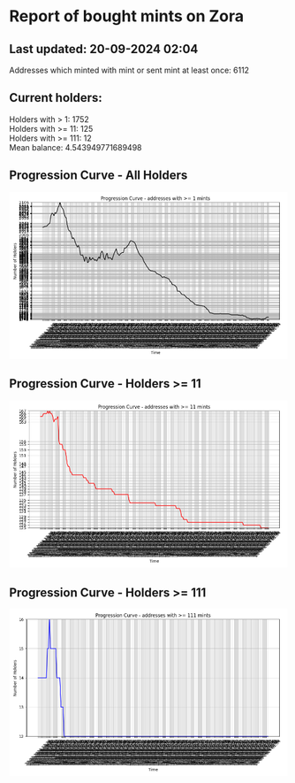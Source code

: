# Report of bought mints on Zora
## Last updated: 20-09-2024 02:04
Addresses which minted with mint or sent mint at least once: 6112

## Current holders:
Holders with > 1: 1752  
Holders with >= 11: 125  
Holders with >= 111: 12  
Mean balance: 4.543949771689498  

## Progression Curve - All Holders
![addresses with >= 1 mint](progression_curve_all.png)
## Progression Curve - Holders >= 11
![addresses with >= 11 mints](progression_curve_gt_11.png)
## Progression Curve - Holders >= 111
![addresses with >= 111 mints](progression_curve_gt_111.png)
